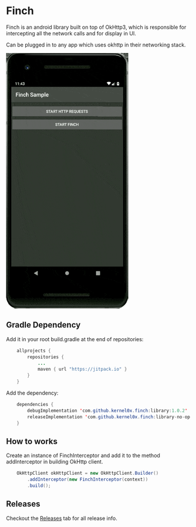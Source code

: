 # Finch
Finch is an android library built on top of OkHttp3, which is responsible for intercepting all the network calls and for display in UI.

Can be plugged in to any app which uses okhttp in their networking stack.

![Finch](assets/finch.gif)

## Gradle Dependency

Add it in your root build.gradle at the end of repositories:

````java
	allprojects {
		repositories {
			...
			maven { url "https://jitpack.io" }
		}
	}
````

Add the dependency:

````java
	dependencies {
		debugImplementation 'com.github.kernel0x.finch:library:1.0.2'
		releaseImplementation 'com.github.kernel0x.finch:library-no-op:1.0.2'
	}
````

## How to works

Create an instance of FinchInterceptor and add it to the method addInterceptor in building OkHttp client.

```java
	OkHttpClient okHttpClient = new OkHttpClient.Builder()
		.addInterceptor(new FinchInterceptor(context))
		.build();
```

## Releases

Checkout the [Releases](https://github.com/kernel0x/finch/releases) tab for all release info.
